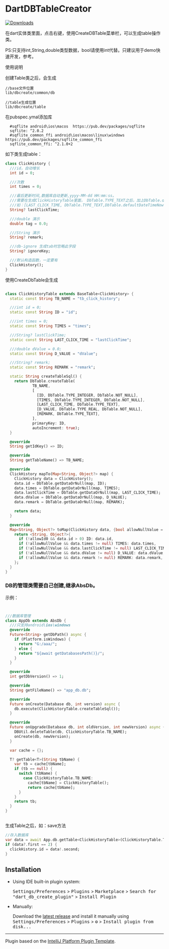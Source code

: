 
<!-- Plugin description -->

# DartDBTableCreator
[![Downloads](https://img.shields.io/badge/download-pagelist-brightgreen)](https://github.com/itzhu/dart_db_create_plugin/blob/main/jars)


在dart实体类里面，点击右键，使用CreateDBTable菜单栏，可以生成table操作类。

PS:只支持int,String,double类型数据，bool请使用int代替。只建议用于demo快速开发，参考。

使用说明

创建Table类之后，会生成
```
//base文件位置
lib/dbcreate/common/db

//table生成位置
lib/dbcreate/table
```

在pubspec.ymal添加库
```
  #sqflite android\ios\macos  https://pub.dev/packages/sqflite
  sqflite: ^2.0.2
  #sqflite_common_ffi android\ios\macos\linux\windows https://pub.dev/packages/sqflite_common_ffi
  sqflite_common_ffi: ^2.1.0+2
```

如下类生成table：
```dart
class ClickHistory {
  ///id，自动增长
  int id = 0;

  ///次数
  int times = 0;

  ///最后更新时间,数据库自动更新,yyyy-MM-dd HH:mm:ss。
  ///需要在生成ClickHistoryTable里面， DbTable.TYPE_TEXT之后，加上DbTable.defaultDateTimeNow()。
  ///如：[LAST_CLICK_TIME, DbTable.TYPE_TEXT,DbTable.defaultDateTimeNow()],
  String? lastClickTime;

  ///double 演示
  double tag = 0.0;

  ///String 演示
  String? remark;

  ///db-ignore 生成tab时忽略此字段
  String? ignoreKey;

  ///默认构造函数，一定要有
  ClickHistory();
}
```
使用CreateDbTable会生成
```dart

class ClickHistoryTable extends BaseTable<ClickHistory> {
  static const String TB_NAME = "tb_click_history";

  ///int id = 0;
  static const String ID = "id";

  ///int times = 0;
  static const String TIMES = "times";

  ///String? lastClickTime;
  static const String LAST_CLICK_TIME = "lastClickTime";

  ///double dValue = 0.0;
  static const String D_VALUE = "dValue";

  ///String? remark;
  static const String REMARK = "remark";

  static String createTableSql() {
    return DbTable.createTable(
            TB_NAME,
            [
              [ID, DbTable.TYPE_INTEGER, DbTable.NOT_NULL],
              [TIMES, DbTable.TYPE_INTEGER, DbTable.NOT_NULL],
              [LAST_CLICK_TIME, DbTable.TYPE_TEXT],
              [D_VALUE, DbTable.TYPE_REAL, DbTable.NOT_NULL],
              [REMARK, DbTable.TYPE_TEXT],
            ],
            primaryKey: ID,
            autoIncrement: true);
  }

  @override
  String getIdKey() => ID;

  @override
  String getTableName() => TB_NAME;

  @override
  ClickHistory mapTo(Map<String, Object?> map) {
    ClickHistory data = ClickHistory();
    data.id = DbTable.getDataOrNull(map, ID);
    data.times = DbTable.getDataOrNull(map, TIMES);
    data.lastClickTime = DbTable.getDataOrNull(map, LAST_CLICK_TIME);
    data.dValue = DbTable.getDataOrNull(map, D_VALUE);
    data.remark = DbTable.getDataOrNull(map, REMARK);

    return data;
  }

  @override
  Map<String, Object?> toMap(ClickHistory data, {bool allowNullValue = false, bool allowId0 = false}) {
    return <String, Object?>{
      if (!allowId0 && data.id > 0) ID: data.id,
      if (!allowNullValue && data.times != null) TIMES: data.times,
      if (!allowNullValue && data.lastClickTime != null) LAST_CLICK_TIME: data.lastClickTime,
      if (!allowNullValue && data.dValue != null) D_VALUE: data.dValue,
      if (!allowNullValue && data.remark != null) REMARK: data.remark,
    };
  }
}

```

### DB的管理类需要自己创建,继承AbsDb。

示例：
```dart


///数据库管理
class AppDb extends AbsDb {
  ///只支持android\ios\windows
  @override
  Future<String> getDbPath() async {
    if (Platform.isWindows) {
      return "G:/aaa/";
    } else {
      return "${await getDatabasesPath()}/";
    }
  }

  @override
  int getDbVersion() => 1;

  @override
  String getFileName() => "app_db.db";

  @override
  Future onCreate(Database db, int version) async {
    db.execute(ClickHistoryTable.createTableSql());
  }

  @override
  Future onUpgrade(Database db, int oldVersion, int newVersion) async {
    DBUtil.deleteTable(db, ClickHistoryTable.TB_NAME);
    onCreate(db, newVersion);
  }

  var cache = {};

  T? getTable<T>(String tbName) {
    var tb = cache[tbName];
    if (tb == null) {
      switch (tbName) {
        case ClickHistoryTable.TB_NAME:
          cache[tbName] = ClickHistoryTable();
          return cache[tbName];
      }
    }
    return tb;
  }
}



```

生成Table之后，如：save方法
```dart
//存入数据库
var data = await App.db.getTable<ClickHistoryTable>(ClickHistoryTable.TB_NAME)?.save(clickHistory);
if (data?.first == 2) {
  clickHistory.id = data!.second;
}
```


<!-- Plugin description end -->

## Installation

- Using IDE built-in plugin system:
  
  <kbd>Settings/Preferences</kbd> > <kbd>Plugins</kbd> > <kbd>Marketplace</kbd> > <kbd>Search for "dart_db_create_plugin"</kbd> >
  <kbd>Install Plugin</kbd>
  
- Manually:

  Download the [latest release](https://github.com/itzhu/dart_db_create_plugin/blob/main/jars) and install it manually using
  <kbd>Settings/Preferences</kbd> > <kbd>Plugins</kbd> > <kbd>⚙️</kbd> > <kbd>Install plugin from disk...</kbd>


---
Plugin based on the [IntelliJ Platform Plugin Template][template].

[template]: https://github.com/JetBrains/intellij-platform-plugin-template
